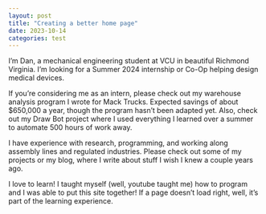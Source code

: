 ```yaml
---
layout: post
title: "Creating a better home page"
date: 2023-10-14
categories: test
---
```


I’m Dan, a mechanical engineering student at VCU in beautiful Richmond Virginia. I’m looking for a Summer 2024 internship or Co-Op helping design medical devices.

If you’re considering me as an intern, please check out my warehouse analysis program I wrote for Mack Trucks. Expected savings of about $650,000 a year, though the program hasn’t been adapted yet. Also, check out my Draw Bot project where I used everything I learned over a summer to automate 500 hours of work away.

I have experience with research, programming, and working along assembly lines and regulated industries. Please check out some of my projects or my blog, where I write about stuff I wish I knew a couple years ago.

I love to learn! I taught myself (well, youtube taught me) how to program and I was able to put this site together! If a page doesn’t load right, well, it’s part of the learning experience.